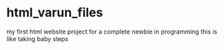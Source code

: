 # html_varun_files
my first html website project for a complete newbie  in programming this is like taking baby steps
